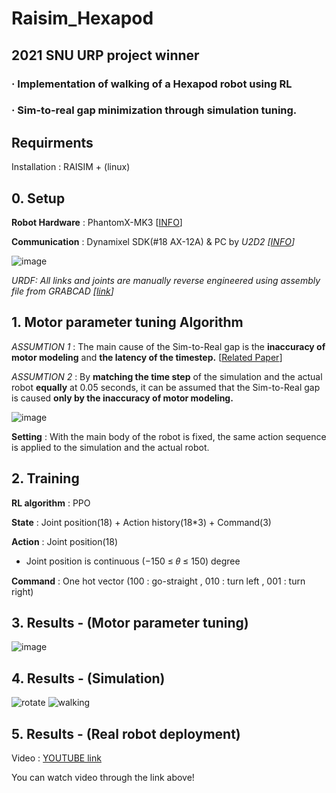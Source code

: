 # Raisim_Hexapod
## 2021 SNU URP project winner
### · Implementation of walking of a Hexapod robot using RL
### · Sim-to-real gap minimization through simulation tuning.

## Requirments

Installation : RAISIM + (linux)






## 0. Setup

**Robot Hardware** : PhantomX-MK3 [[INFO](https://www.trossenrobotics.com/Quadruped-Robot-Hexapod-Robot-Kits.aspx)]

**Communication** : Dynamixel SDK(#18 AX-12A) & PC by *U2D2 [[INFO](https://www.robotis.com/shop/item.php?it_id=902-0132-000)]*


![image](https://user-images.githubusercontent.com/74540268/170243754-6a16f510-fda8-4b47-a6e6-099610fb7e5e.png)

*URDF: All links and joints are manually reverse engineered using assembly file from GRABCAD [[link](https://grabcad.com/library)]*


## 1. Motor parameter tuning Algorithm

*ASSUMTION 1* : The main cause of the Sim-to-Real gap is the **inaccuracy of motor modeling** and **the latency of the timestep.** [[Related Paper](https://arxiv.org/abs/2102.02915)]

*ASSUMTION 2* : By **matching the time step** of the simulation and the actual robot **equally** at 0.05 seconds, it can be assumed that the Sim-to-Real gap is caused **only by the inaccuracy of motor modeling.**

![image](https://user-images.githubusercontent.com/74540268/170244886-0cfbc468-01b6-4249-bf97-935bc9a298a0.png)

**Setting** : With the main body of the robot is fixed, the same action sequence is applied to the simulation and the actual robot.


## 2. Training

**RL algorithm** : PPO

**State** : Joint position(18) + Action history(18*3) + Command(3)

**Action** : Joint position(18)
* Joint position is continuous (−150 ≤ 𝜃 ≤ 150) degree

**Command** : One hot vector (100 : go-straight , 010 : turn left , 001 : turn right)


## 3. Results - (Motor parameter tuning)
![image](https://user-images.githubusercontent.com/74540268/170244806-2c1a8094-6b53-4e61-9eea-16f15b84b2a5.png)



## 4. Results - (Simulation)
![rotate](https://user-images.githubusercontent.com/74540268/170244381-a976e5b8-544c-467a-804a-087c82f52eb6.gif) ![walking](https://user-images.githubusercontent.com/74540268/170244255-4d7dc8e4-c94e-49ee-8e1e-5bdd66be27f4.gif)


## 5. Results - (Real robot deployment)

Video : [YOUTUBE link](https://www.youtube.com/watch?v=ApI5J0-24kw)

You can watch video through the link above!


